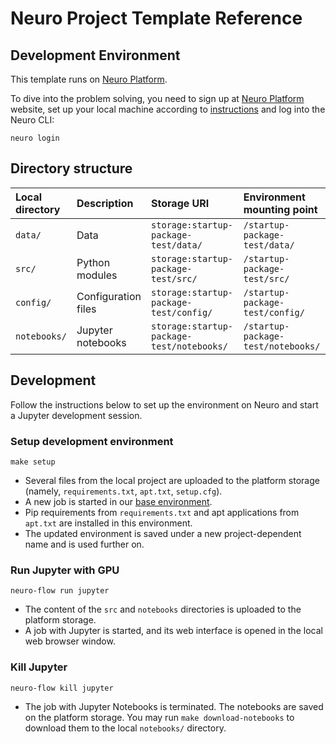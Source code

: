# Neuro Project Template Reference

## Development Environment

This template runs on [Neuro Platform](https://neu.ro). 

To dive into the problem solving, you need to sign up at [Neuro Platform](https://neu.ro) website, set up your local machine according to [instructions](https://neu.ro/docs) and log into the Neuro CLI:

```shell
neuro login
```

## Directory structure

| Local directory | Description | Storage URI | Environment mounting point |
|:--------------- |:----------- |:----------- |:-------------------------- | 
| `data/` | Data | `storage:startup-package-test/data/` | `/startup-package-test/data/` | 
| `src/` | Python modules | `storage:startup-package-test/src/` | `/startup-package-test/src/` |
| `config/` | Configuration files | `storage:startup-package-test/config/` | `/startup-package-test/config/` |
| `notebooks/` | Jupyter notebooks | `storage:startup-package-test/notebooks/` | `/startup-package-test/notebooks/` |

## Development

Follow the instructions below to set up the environment on Neuro and start a Jupyter development session.

### Setup development environment 

```shell
make setup
```

* Several files from the local project are uploaded to the platform storage (namely, `requirements.txt`,  `apt.txt`, `setup.cfg`).
* A new job is started in our [base environment](https://hub.docker.com/r/neuromation/base). 
* Pip requirements from `requirements.txt` and apt applications from `apt.txt` are installed in this environment.
* The updated environment is saved under a new project-dependent name and is used further on.

### Run Jupyter with GPU 

```shell
neuro-flow run jupyter
```

* The content of the `src` and `notebooks` directories is uploaded to the platform storage.
* A job with Jupyter is started, and its web interface is opened in the local web browser window.

### Kill Jupyter

```shell 
neuro-flow kill jupyter
```

* The job with Jupyter Notebooks is terminated. The notebooks are saved on the platform storage. You may run `make download-notebooks` to download them to the local `notebooks/` directory.
